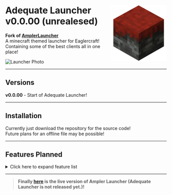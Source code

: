 # <img src=".github/assets/logo.png" alt="Adequate Logo" align="right" width="175px"> Adequate Launcher v0.0.00 (unrealesed)
<b>Fork of [AmplerLauncher](https://github.com/irv77/AmplerLauncher)</b> <br>
 A minecraft themed launcher for Eaglercraft!<br>
 Containing some of the best clients all in one place!


<img src=".github/assets/launcher.png" alt="Launcher Photo"><br>

<hr>

 ## Versions
__v0.0.00__ - Start of Adequate Launcher!

 <hr>

## Installation
 Currently just download the repository for the source code!<br>
 Future plans for an offline file may be possible!

<hr>

## Features Planned

<details>
<summary>Click here to expand feature list</summary>

- [ ] Add Credits screen
- [ ] Add Settings screen
- [ ] Rewrite some of the css and js
- [ ] Organize code, and add comments
- [ ] Add a customizable launcher selector
- [ ] Add the servers screen
- [ ] Fix display errors
- [ ] Offline launcher download?
- [ ] Implement top bar options
- [ ] Start Coding Adequate Launcher
</details>

<hr>

>__Finally [here](https://irv77.github.io/AmplerLauncher/) is the live version of Ampler Launcher (Adequate Launcher is not released yet.)!__
